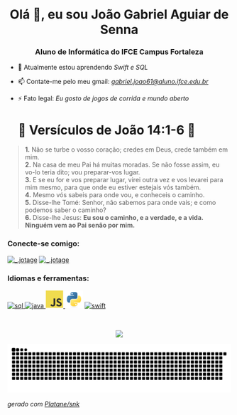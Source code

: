 <h1 align="center">Olá 👋, eu sou João Gabriel Aguiar de Senna</h1>
<h3 align="center">Aluno de Informática do IFCE Campus Fortaleza</h3>

- 🌱 Atualmente estou aprendendo *Swift e SQL*

- 📫 Contate-me pelo meu gmail: *gabriel.joao61@aluno.ifce.edu.br*

- ⚡ Fato legal: *Eu gosto de jogos de corrida e mundo aberto*

  # 🌿 **Versículos de João 14:1-6** 🌿

> **1.** Não se turbe o vosso coração; credes em Deus, crede também em mim.  
> **2.** Na casa de meu Pai há muitas moradas. Se não fosse assim, eu vo-lo teria dito; vou preparar-vos lugar.  
> **3.** E se eu for e vos preparar lugar, virei outra vez e vos levarei para mim mesmo, para que onde eu estiver estejais vós também.  
> **4.** Mesmo vós sabeis para onde vou, e conheceis o caminho.  
> **5.** Disse-lhe Tomé: Senhor, não sabemos para onde vais; e como podemos saber o caminho?  
> **6.** Disse-lhe Jesus: **Eu sou o caminho, e a verdade, e a vida. Ninguém vem ao Pai senão por mim.**


<h3 align="left"> Conecte-se comigo:</h3>
<p align="left">
<a href="https://instagram.com/_.jotage" target="blank"><img align="center" src="https://icons.iconarchive.com/icons/designbolts/free-instagram/256/Active-Instagram-3-icon.png" alt="_.jotage" height="30" width="30" /></a>
<a href="https://jotage.netlify.app" target="blank"><img align="center" src="https://images.vexels.com/media/users/3/205565/isolated/preview/06e9efa04344b1363ec1eb57f393bf44-icone-de-cursor-do-site.png" alt="_.jotage" height="36" width="40" /></a>
</p>

<h3 align="left">Idiomas e ferramentas:</h3>
<p align="left"> 
  <a href="https://www.sqlite.org/" target="_blank" rel="noreferrer"> <img src="https://iconduck.com/icons/102421/file-type-sqlite?shared" alt="sql" width="40" height="40 "/> </a> 
  <a href="https://www.java.com" target="_blank" rel="noreferrer"> <img src="https://icons.iconarchive.com/icons/tatice/cristal-intense/128/Java-icon.png" alt="java" width="40" height="40"/> </a> 
  <a href="https://developer.mozilla.org/ en-US/docs/Web/JavaScript" target="_blank" rel="noreferrer"> <img src="https://raw.githubusercontent.com/devicons/devicon/master/icons/javascript/javascript-original.svg" alt="javascript" width="40" height="40"/> </a> 
  <a href="https://www.python.org" target="_blank" rel="noreferrer"> <img src="https://raw.githubusercontent.com/devicons/devicon/master/icons/python/python-original.svg" alt="python" width="40" height="40"/></a>
  <a href="https://www.apple.com/br/swift/" target="_blank" rel="noreferrer"> <img src="https://cdn-icons-png.flaticon.com/128/5968/5968371.png" alt="swift" width="40" height="40"/> </a 
</p>

<div align="center">
<br>
<p align="center"><img width="21%" align="center" src="https://profile-counter.glitch.me/Jot4g3/count.svg" /></p> 
</div>

<picture>
  <source media="(prefers-color-scheme: dark)" srcset="https://raw.githubusercontent.com/Jot4g3/Jot4g3/output/github-contribution-grid-snake-dark.svg">
  <img alt="github contribution grid snake animation" src="https://raw.githubusercontent.com/Jot4g3/Jot4g3/output/github-contribution-grid-snake.svg">
</picture>

_gerado com [Platane/snk](https://github.com/Platane/snk)_
